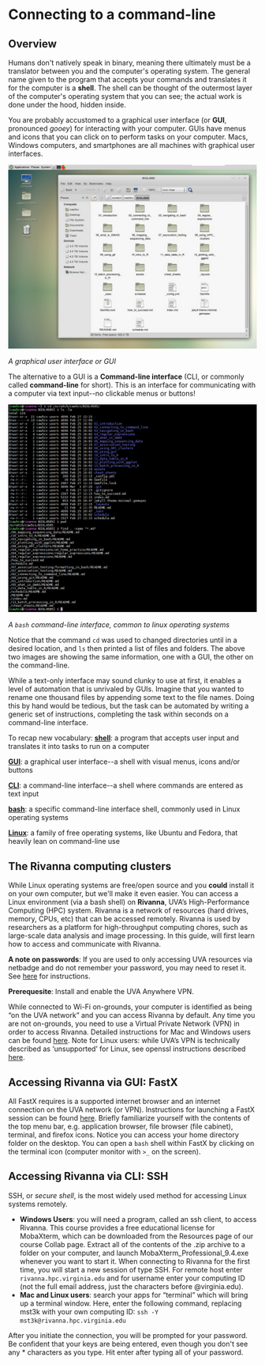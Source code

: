 # Connecting to a command-line

## Overview

Humans don't natively speak in binary, meaning there ultimately must be a translator between you and the computer's operating system. The general name given to the program that accepts your commands and translates it for the computer is a **shell**. The shell can be thought of the outermost layer of the computer's operating system that you can see; the actual work is done under the hood, hidden inside.

You are probably accustomed to a graphical user interface (or **GUI**, pronounced *gooey*) for interacting with your computer. GUIs have menus and icons that you can click on to perform tasks on your computer. Macs, Windows computers, and smartphones are all machines with graphical user interfaces.

![](assets/img/graphical_user_interface.png)

*A graphical user interface or GUI*

The alternative to a GUI is a **Command-line interface** (CLI, or commonly called **command-line** for short). This is an interface for communicating with a computer via text input--no clickable menus or buttons!

![](assets/img/bash_command_line_interface.png)

*A `bash` command-line interface, common to linux operating systems*

Notice that the command `cd` was used to changed directories until in a desired location, and `ls` then printed a list of files and folders. The above two images are showing the same information, one with a GUI, the other on the command-line.

While a text-only interface may sound clunky to use at first, it enables a level of automation that is unrivaled by GUIs. Imagine that you wanted to rename one thousand files by appending some text to the file names. Doing this by hand would be tedious, but the task can be automated by writing a generic set of instructions, completing the task within seconds on a command-line interface.

To recap new vocabulary:
**[shell](https://en.wikipedia.org/wiki/Shell_(computing))**: a program that accepts user input and translates it into tasks to run on a computer

**[GUI](https://en.wikipedia.org/wiki/Graphical_user_interface)**: a graphical user interface--a shell with visual menus, icons and/or buttons

**[CLI](https://en.wikipedia.org/wiki/Command-line_interface)**: a command-line interface--a shell where commands are entered as text input

**[bash](https://en.wikipedia.org/wiki/Bash_(Unix_shell))**: a specific command-line interface shell, commonly used in Linux operating systems

**[Linux](https://en.wikipedia.org/wiki/Linux)**: a family of free operating systems, like Ubuntu and Fedora, that heavily lean on command-line use

## The Rivanna computing clusters
While Linux operating systems are free/open source and you **could** install it on your own computer, but we'll make it even easier. You can access a Linux environment (via a bash shell) on **Rivanna**, UVA’s High-Performance Computing (HPC) system. Rivanna is a network of resources (hard drives, memory, CPUs, etc) that can be accessed remotely. Rivanna is used by researchers as a platform for high-throughput computing chores, such as large-scale data analysis and image processing. In this guide, will first learn how to access and communicate with Rivanna.

**A note on passwords**: If you are used to only accessing UVA resources via netbadge and do not remember your password, you may need to reset it. See [here](https://virginia.service-now.com/its?id=itsweb_kb_article&sys_id=2f47ff87dbf6c744f032f1f51d961967) for instructions.

**Prerequesite**: Install and enable the UVA Anywhere VPN.  

While connected to Wi-Fi on-grounds, your computer is identified as being “on the UVA network” and you can access Rivanna by default. Any time you are not on-grounds, you need to use a Virtual Private Network (VPN) in order to access Rivanna. Detailed instructions for Mac and Windows users can be found [here](https://virginia.service-now.com/its?id=itsweb_kb_article&sys_id=f24e5cdfdb3acb804f32fb671d9619d0). Note for Linux users: while UVA’s VPN is technically described as ‘unsupported’ for Linux, see openssl instructions described [here](https://arcs.virginia.edu/vpn-on-linux).

## Accessing Rivanna via GUI: FastX
All FastX requires is a supported internet browser and an internet connection on the UVA network (or VPN). Instructions for launching a FastX session can be found [here](https://arcs.virginia.edu/fastx). Briefly familiarize yourself with the contents of the top menu bar, e.g. application browser, file browser (file cabinet), terminal, and firefox icons. Notice you can access your home directory folder on the desktop. You can open a `bash` shell within FastX by clicking on the terminal icon (computer monitor with `>_` on the screen).

## Accessing Rivanna via CLI: SSH
SSH, or *secure shell*, is the most widely used method for accessing Linux systems remotely.
  * **Windows Users**: you will need a program, called an ssh client, to access Rivanna. This course provides a free educational license for MobaXterm, which can be downloaded from the Resources page of our course Collab page. Extract all of the contents of the .zip archive to a folder on your computer, and launch MobaXterm_Professional_9.4.exe whenever you want to start it. When connecting to Rivanna for the first time, you will start a new session of type SSH. For remote host enter `rivanna.hpc.virginia.edu` and for username enter your computing ID (not the full email address, just the characters before @virginia.edu).
  * **Mac and Linux users**: search your apps for “terminal” which will bring up a terminal window. Here, enter the following command, replacing mst3k with your own computing ID: `ssh -Y mst3k@rivanna.hpc.virginia.edu`

  After you initiate the connection, you will be prompted for your password. Be confident that your keys are being entered, even though you don't see any * characters as you type. Hit enter after typing all of your password.
